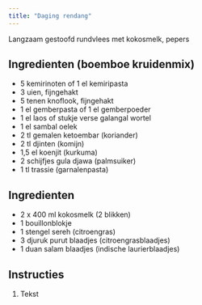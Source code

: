 ```yaml
---
title: "Daging rendang"
---
```


Langzaam gestoofd rundvlees met kokosmelk, pepers

## Ingredienten (boemboe kruidenmix)

* 5 kemirinoten of 1 el kemiripasta
* 3 uien, fijngehakt
* 5 tenen knoflook, fijngehakt
* 1 el gemberpasta of 1 el gemberpoeder
* 1 el laos of stukje verse galangal wortel
* 1 el sambal oelek
* 2 tl gemalen ketoembar (koriander)
* 2 tl djinten (komijn)
* 1,5 el koenjit (kurkuma)
* 2 schijfjes gula djawa (palmsuiker)
* 1 tl trassie (garnalenpasta)

## Ingredienten

* 2 x 400 ml kokosmelk (2 blikken)
* 1 bouillonblokje
* 1 stengel sereh (citroengras)
* 3 djuruk purut blaadjes (citroengrasblaadjes)
* 1 duan salam blaadjes (indische laurierblaadjes)

## Instructies

1. Tekst